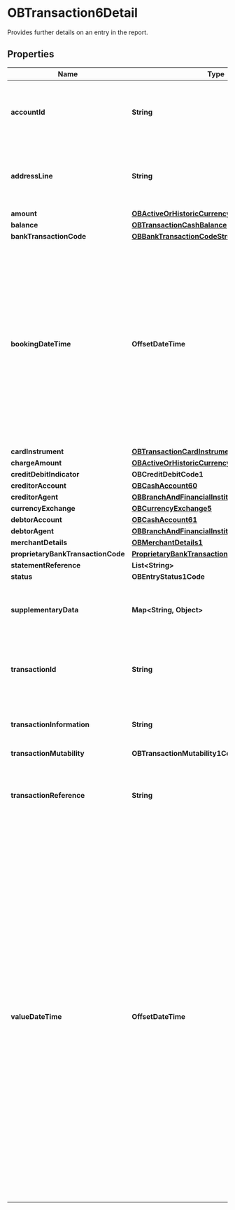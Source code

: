 

# OBTransaction6Detail

Provides further details on an entry in the report.

## Properties

| Name | Type | Description | Notes |
|------------ | ------------- | ------------- | -------------|
|**accountId** | **String** | A unique and immutable identifier used to identify the account resource. This identifier has no meaning to the account owner. |  |
|**addressLine** | **String** | Information that locates and identifies a specific address for a transaction entry, that is presented in free format text. |  [optional] |
|**amount** | [**OBActiveOrHistoricCurrencyAndAmount9**](OBActiveOrHistoricCurrencyAndAmount9.md) |  |  |
|**balance** | [**OBTransactionCashBalance**](OBTransactionCashBalance.md) |  |  [optional] |
|**bankTransactionCode** | [**OBBankTransactionCodeStructure1**](OBBankTransactionCodeStructure1.md) |  |  [optional] |
|**bookingDateTime** | **OffsetDateTime** | Date and time when a transaction entry is posted to an account on the account servicer&#39;s books. Usage: Booking date is the expected booking date, unless the status is booked, in which case it is the actual booking date.All dates in the JSON payloads are represented in ISO 8601 date-time format.  All date-time fields in responses must include the timezone. An example is below: 2017-04-05T10:43:07+00:00 |  |
|**cardInstrument** | [**OBTransactionCardInstrument1**](OBTransactionCardInstrument1.md) |  |  [optional] |
|**chargeAmount** | [**OBActiveOrHistoricCurrencyAndAmount10**](OBActiveOrHistoricCurrencyAndAmount10.md) |  |  [optional] |
|**creditDebitIndicator** | **OBCreditDebitCode1** |  |  |
|**creditorAccount** | [**OBCashAccount60**](OBCashAccount60.md) |  |  [optional] |
|**creditorAgent** | [**OBBranchAndFinancialInstitutionIdentification61**](OBBranchAndFinancialInstitutionIdentification61.md) |  |  [optional] |
|**currencyExchange** | [**OBCurrencyExchange5**](OBCurrencyExchange5.md) |  |  [optional] |
|**debtorAccount** | [**OBCashAccount61**](OBCashAccount61.md) |  |  [optional] |
|**debtorAgent** | [**OBBranchAndFinancialInstitutionIdentification62**](OBBranchAndFinancialInstitutionIdentification62.md) |  |  [optional] |
|**merchantDetails** | [**OBMerchantDetails1**](OBMerchantDetails1.md) |  |  [optional] |
|**proprietaryBankTransactionCode** | [**ProprietaryBankTransactionCodeStructure1**](ProprietaryBankTransactionCodeStructure1.md) |  |  [optional] |
|**statementReference** | **List&lt;String&gt;** |  |  [optional] |
|**status** | **OBEntryStatus1Code** |  |  |
|**supplementaryData** | **Map&lt;String, Object&gt;** | Additional information that can not be captured in the structured fields and/or any other specific block. |  [optional] |
|**transactionId** | **String** | Unique identifier for the transaction within an servicing institution. This identifier is both unique and immutable. |  [optional] |
|**transactionInformation** | **String** | Further details of the transaction.  This is the transaction narrative, which is unstructured text. |  [optional] |
|**transactionMutability** | **OBTransactionMutability1Code** |  |  [optional] |
|**transactionReference** | **String** | Unique reference for the transaction. This reference is optionally populated, and may as an example be the FPID in the Faster Payments context. |  [optional] |
|**valueDateTime** | **OffsetDateTime** | Date and time at which assets become available to the account owner in case of a credit entry, or cease to be available to the account owner in case of a debit transaction entry. Usage: If transaction entry status is pending and value date is present, then the value date refers to an expected/requested value date. For transaction entries subject to availability/float and for which availability information is provided, the value date must not be used. In this case the availability component identifies the number of availability days.All dates in the JSON payloads are represented in ISO 8601 date-time format.  All date-time fields in responses must include the timezone. An example is below: 2017-04-05T10:43:07+00:00 |  [optional] |




